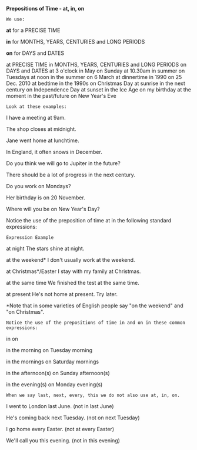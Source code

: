 **Prepositions of Time - at, in, on**

`We use:`

**at** for a PRECISE TIME

**in** for MONTHS, YEARS, CENTURIES and LONG PERIODS

**on** for DAYS and DATES

at
PRECISE TIME	in
MONTHS, YEARS, CENTURIES and LONG PERIODS	on
DAYS and DATES
at 3 o'clock	in May	on Sunday
at 10.30am	in summer	on Tuesdays
at noon	in the summer	on 6 March
at dinnertime	in 1990	on 25 Dec. 2010
at bedtime	in the 1990s	on Christmas Day
at sunrise	in the next century	on Independence Day
at sunset	in the Ice Age	on my birthday
at the moment	in the past/future	on New Year's Eve

 
`Look at these examples:`

I have a meeting at 9am.

The shop closes at midnight.

Jane went home at lunchtime.

In England, it often snows in December.

Do you think we will go to Jupiter in the future?

There should be a lot of progress in the next century.

Do you work on Mondays?

Her birthday is on 20 November.

Where will you be on New Year's Day?

Notice the use of the preposition of time at in the following standard expressions:

`Expression	Example`

at night	The stars shine at night.

at the weekend*	I don't usually work at the weekend.

at Christmas*/Easter	I stay with my family at Christmas.

at the same time	We finished the test at the same time.

at present	He's not home at present. Try later.

*Note that in some varieties of English people say "on the weekend" and "on Christmas".

`Notice the use of the prepositions of time in and on in these common expressions:`

in	on

in the morning	on Tuesday morning

in the mornings	on Saturday mornings

in the afternoon(s)	on Sunday afternoon(s)

in the evening(s)	on Monday evening(s)

`When we say last, next, every, this we do not also use at, in, on.`

I went to London last June. (not in last June)

He's coming back next Tuesday. (not on next Tuesday)

I go home every Easter. (not at every Easter)

We'll call you this evening. (not in this evening)